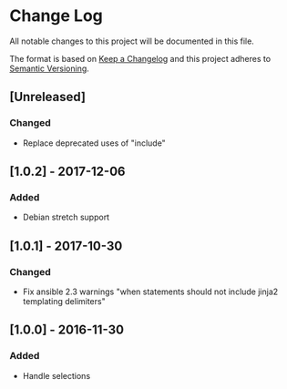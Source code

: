 # Change Log
All notable changes to this project will be documented in this file.

The format is based on [Keep a Changelog](http://keepachangelog.com/)
and this project adheres to [Semantic Versioning](http://semver.org/).

## [Unreleased]
### Changed
- Replace deprecated uses of "include"

## [1.0.2] - 2017-12-06
### Added
- Debian stretch support

## [1.0.1] - 2017-10-30
### Changed
- Fix ansible 2.3 warnings "when statements should not include jinja2 templating delimiters"

## [1.0.0] - 2016-11-30
### Added
- Handle selections
